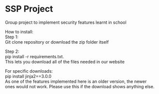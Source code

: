 # SSP Project
Group project to implement security features learnt in school

How to install:  
Step 1:  
Git clone repository or download the zip folder itself  

Step 2:    
pip install -r requirements.txt.   
This lets you download all of the files needed in our website

For specific downloads:  
pip install jinja2==3.0.0  
As one of the features implemented here is an older version, the newer ones would not work. Please use this if the download shows anything else.
